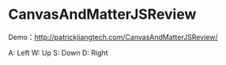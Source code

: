 # CanvasAndMatterJSReview
Demo：http://patrickjiangtech.com/CanvasAndMatterJSReview/

A: Left
W: Up
S: Down
D: Right

